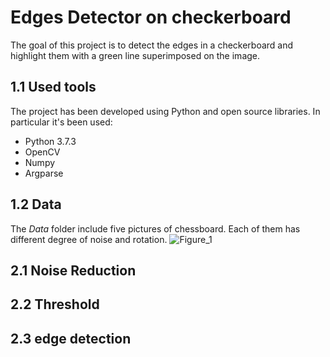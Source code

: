 # Edges Detector on checkerboard
The goal of this project is to detect the edges in a checkerboard and highlight them with a green line superimposed on the image.
## 1.1 Used tools
The project has been developed using Python and open source libraries. In particular it's been used:
* Python 3.7.3
* OpenCV 
* Numpy 
* Argparse 

## 1.2 Data
The *Data* folder include five pictures of chessboard. Each of them has different degree of noise and rotation.
![Figure_1](https://user-images.githubusercontent.com/38732983/72232658-cf88d480-35c2-11ea-9857-ba8e749ada43.png)

## 2.1 Noise Reduction

## 2.2 Threshold

## 2.3 edge detection




